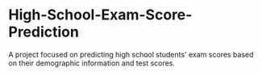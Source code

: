 # High-School-Exam-Score-Prediction
A project focused on predicting high school students' exam scores based on their demographic information and test scores.
